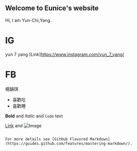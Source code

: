 ## Welcome to Eunice's website

Hi, I am Yun-Chi,Yang.



# IG
yun 7 yang
[Link]https://www.instagram.com/yun_7_yang/
# FB
楊韻琪

- 喜歡吃
- 喜歡睡



**Bold** and _Italic_ and `Code` text

[Link](url) and ![Image](src)
```

For more details see [GitHub Flavored Markdown](https://guides.github.com/features/mastering-markdown/).

